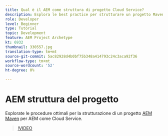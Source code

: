 ```yaml
---
title: Qual è il AEM come struttura di progetto Cloud Service?
description: Esplora le best practice per strutturare un progetto Maven per AEM come Cloud Service.
role: Developer
level: Beginner
type: Tutorial
topic: Development
feature: AEM Project Archetype
kt: 6932
thumbnail: 330557.jpg
translation-type: tm+mt
source-git-commit: 5ac82928d4b0bf75b348a414793c24c3aca92f36
workflow-type: tm+mt
source-wordcount: '52'
ht-degree: 0%

---
```



# AEM struttura del progetto

Esplorate le procedure ottimali per la strutturazione di un progetto [AEM Maven](https://experienceleague.adobe.com/docs/experience-manager-cloud-service/implementing/developing/aem-project-content-package-structure.html#developing) per AEM come Cloud Service.

>[!VIDEO](https://video.tv.adobe.com/v/330557/?quality=12&learn=on)